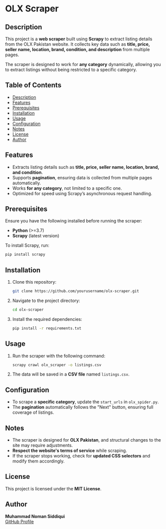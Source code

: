 # OLX Scraper  

## Description  

This project is a **web scraper** built using **Scrapy** to extract listing details from the OLX Pakistan website. It collects key data such as **title, price, seller name, location, brand, condition, and description** from multiple pages.  

The scraper is designed to work for **any category** dynamically, allowing you to extract listings without being restricted to a specific category.  

## Table of Contents  
- [Description](#description)  
- [Features](#features)  
- [Prerequisites](#prerequisites)  
- [Installation](#installation)  
- [Usage](#usage)  
- [Configuration](#configuration)  
- [Notes](#notes)  
- [License](#license)  
- [Author](#author)  

## Features  

- Extracts listing details such as **title, price, seller name, location, brand, and condition**.  
- Supports **pagination**, ensuring data is collected from multiple pages automatically.  
- Works **for any category**, not limited to a specific one.  
- Optimized for speed using Scrapy’s asynchronous request handling.  

## Prerequisites  

Ensure you have the following installed before running the scraper:  

- **Python** (>=3.7)  
- **Scrapy** (latest version)  

To install Scrapy, run:  

```bash
pip install scrapy
```

## Installation  

1. Clone this repository:  

    ```bash
    git clone https://github.com/yourusername/olx-scraper.git
    ```

2. Navigate to the project directory:  

    ```bash
    cd olx-scraper
    ```

3. Install the required dependencies:  

    ```bash
    pip install -r requirements.txt
    ```

## Usage  

1. Run the scraper with the following command:  

    ```bash
    scrapy crawl olx_scraper -o listings.csv
    ```

2. The data will be saved in a **CSV file** named `listings.csv`.  

## Configuration  

- To scrape a **specific category**, update the `start_urls` in `olx_spider.py`.  
- The **pagination** automatically follows the "Next" button, ensuring full coverage of listings.  

## Notes  

- The scraper is designed for **OLX Pakistan**, and structural changes to the site may require adjustments.  
- **Respect the website's terms of service** while scraping.  
- If the scraper stops working, check for **updated CSS selectors** and modify them accordingly.  

## License  

This project is licensed under the **MIT License**.  

## Author  

**Muhammad Noman Siddiqui**  
[GitHub Profile](https://github.com/NomanSiddiqui0000)
